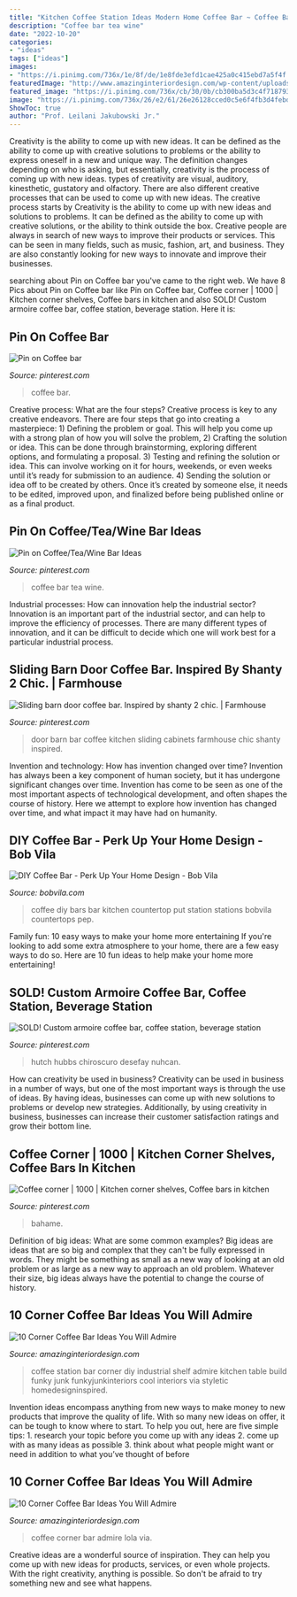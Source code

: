 ```yaml
---
title: "Kitchen Coffee Station Ideas Modern Home Coffee Bar ~ Coffee Bar Tea Wine"
description: "Coffee bar tea wine"
date: "2022-10-20"
categories:
- "ideas"
tags: ["ideas"]
images:
- "https://i.pinimg.com/736x/1e/8f/de/1e8fde3efd1cae425a0c415ebd7a5f4f.jpg"
featuredImage: "http://www.amazinginteriordesign.com/wp-content/uploads/2017/02/10-cool-corner-coffee-bar-ideas-you-will-admire-7.jpg"
featured_image: "https://i.pinimg.com/736x/cb/30/0b/cb300ba5d3c4f718793584deeec7d6bc.jpg"
image: "https://i.pinimg.com/736x/26/e2/61/26e26128cced0c5e6f4fb3d4febdda43.jpg"
ShowToc: true
author: "Prof. Leilani Jakubowski Jr."
---
```



Creativity is the ability to come up with new ideas. It can be defined as the ability to come up with creative solutions to problems or the ability to express oneself in a new and unique way. The definition changes depending on who is asking, but essentially, creativity is the process of coming up with new ideas. types of creativity are visual, auditory, kinesthetic, gustatory and olfactory. There are also different creative processes that can be used to come up with new ideas. The creative process starts by
Creativity is the ability to come up with new ideas and solutions to problems. It can be defined as the ability to come up with creative solutions, or the ability to think outside the box. Creative people are always in search of new ways to improve their products or services. This can be seen in many fields, such as music, fashion, art, and business. They are also constantly looking for new ways to innovate and improve their businesses.

	

		
searching about Pin on Coffee bar you've came to the right web. We have 8 Pics about Pin on Coffee bar like Pin on Coffee bar, Coffee corner | 1000 | Kitchen corner shelves, Coffee bars in kitchen and also SOLD! Custom armoire coffee bar, coffee station, beverage station. Here it is:
		
    
## Pin On Coffee Bar

<img loading=lazy src="https://i.pinimg.com/736x/26/e2/61/26e26128cced0c5e6f4fb3d4febdda43.jpg" onerror="this.onerror=null;this.src='https://tse4.mm.bing.net/th?id=OIP.UC32mDbVvIeYrA2lnPZKuAHaNJ&amp;pid=15.1';" alt="Pin on Coffee bar">

_Source: pinterest.com_

>coffee bar. 

	

Creative process: What are the four steps?
Creative process is key to any creative endeavors. There are four steps that go into creating a masterpiece: 1) Defining the problem or goal. This will help you come up with a strong plan of how you will solve the problem, 2) Crafting the solution or idea. This can be done through brainstorming, exploring different options, and formulating a proposal. 3) Testing and refining the solution or idea. This can involve working on it for hours, weekends, or even weeks until it’s ready for submission to an audience. 4) Sending the solution or idea off to be created by others. Once it’s created by someone else, it needs to be edited, improved upon, and finalized before being published online or as a final product.

    
## Pin On Coffee/Tea/Wine Bar Ideas

<img loading=lazy src="https://i.pinimg.com/736x/cb/30/0b/cb300ba5d3c4f718793584deeec7d6bc.jpg" onerror="this.onerror=null;this.src='https://tse1.mm.bing.net/th?id=OIP.2Lz8-bwXQsephh_JfysuygHaNK&amp;pid=15.1';" alt="Pin on Coffee/Tea/Wine Bar Ideas">

_Source: pinterest.com_

>coffee bar tea wine. 

	

Industrial processes: How can innovation help the industrial sector?
Innovation is an important part of the industrial sector, and can help to improve the efficiency of processes. There are many different types of innovation, and it can be difficult to decide which one will work best for a particular industrial process.

    
## Sliding Barn Door Coffee Bar. Inspired By Shanty 2 Chic. | Farmhouse

<img loading=lazy src="https://i.pinimg.com/736x/1e/8f/de/1e8fde3efd1cae425a0c415ebd7a5f4f.jpg" onerror="this.onerror=null;this.src='https://tse1.mm.bing.net/th?id=OIP.o-iodGdWTwb21dIL2oZcPQHaJ3&amp;pid=15.1';" alt="Sliding barn door coffee bar. Inspired by shanty 2 chic. | Farmhouse">

_Source: pinterest.com_

>door barn bar coffee kitchen sliding cabinets farmhouse chic shanty inspired. 

	

Invention and technology: How has invention changed over time?
Invention has always been a key component of human society, but it has undergone significant changes over time. Invention has come to be seen as one of the most important aspects of technological development, and often shapes the course of history. Here we attempt to explore how invention has changed over time, and what impact it may have had on humanity.

    
## DIY Coffee Bar - Perk Up Your Home Design - Bob Vila

<img loading=lazy src="https://empire-s3-production.bobvila.com/slides/16378/original/diy-coffee-bar-countertop.jpg?1547057171" onerror="this.onerror=null;this.src='https://tse3.mm.bing.net/th?id=OIP.ZbWO79GWlAikEgii3aVsTQHaJ4&amp;pid=15.1';" alt="DIY Coffee Bar - Perk Up Your Home Design - Bob Vila">

_Source: bobvila.com_

>coffee diy bars bar kitchen countertop put station stations bobvila countertops pep. 

	

Family fun: 10 easy ways to make your home more entertaining
If you're looking to add some extra atmosphere to your home, there are a few easy ways to do so. Here are 10 fun ideas to help make your home more entertaining!

    
## SOLD! Custom Armoire Coffee Bar, Coffee Station, Beverage Station

<img loading=lazy src="https://i.pinimg.com/736x/83/ae/3d/83ae3d6cbe5796df985aa498e4a9cc54.jpg" onerror="this.onerror=null;this.src='https://tse4.mm.bing.net/th?id=OIP.Bfp_CJkg27SPlytDqPMwYAHaJ3&amp;pid=15.1';" alt="SOLD! Custom armoire coffee bar, coffee station, beverage station">

_Source: pinterest.com_

>hutch hubbs chiroscuro desefay nuhcan. 

	

How can creativity be used in business?
Creativity can be used in business in a number of ways, but one of the most important ways is through the use of ideas. By having ideas, businesses can come up with new solutions to problems or develop new strategies. Additionally, by using creativity in business, businesses can increase their customer satisfaction ratings and grow their bottom line.

    
## Coffee Corner | 1000 | Kitchen Corner Shelves, Coffee Bars In Kitchen

<img loading=lazy src="https://i.pinimg.com/736x/7f/a3/3e/7fa33e3d9a5cf4226b13c4e6752af373.jpg" onerror="this.onerror=null;this.src='https://tse2.mm.bing.net/th?id=OIP.UyOAJsZYrF7rCssZ-tkVBgHaNH&amp;pid=15.1';" alt="Coffee corner | 1000 | Kitchen corner shelves, Coffee bars in kitchen">

_Source: pinterest.com_

>bahame. 

	

Definition of big ideas: What are some common examples?
Big ideas are ideas that are so big and complex that they can't be fully expressed in words. They might be something as small as a new way of looking at an old problem or as large as a new way to approach an old problem. Whatever their size, big ideas always have the potential to change the course of history.

    
## 10 Corner Coffee Bar Ideas You Will Admire

<img loading=lazy src="http://www.amazinginteriordesign.com/wp-content/uploads/2017/02/10-cool-corner-coffee-bar-ideas-you-will-admire-7.jpg" onerror="this.onerror=null;this.src='https://tse4.mm.bing.net/th?id=OIP.dcTERJow7vwWg_Bnenw_SAHaLD&amp;pid=15.1';" alt="10 Corner Coffee Bar Ideas You Will Admire">

_Source: amazinginteriordesign.com_

>coffee station bar corner diy industrial shelf admire kitchen table build funky junk funkyjunkinteriors cool interiors via styletic homedesigninspired. 

	

Invention ideas encompass anything from new ways to make money to new products that improve the quality of life. With so many new ideas on offer, it can be tough to know where to start. To help you out, here are five simple tips: 1. research your topic before you come up with any ideas 2. come up with as many ideas as possible 3. think about what people might want or need in addition to what you’ve thought of before 
    
## 10 Corner Coffee Bar Ideas You Will Admire

<img loading=lazy src="http://www.amazinginteriordesign.com/wp-content/uploads/2017/02/10-cool-corner-coffee-bar-ideas-you-will-admire-8.jpg" onerror="this.onerror=null;this.src='https://tse2.mm.bing.net/th?id=OIP.XNHBzi4dA53Suf9vRnH-JgHaLJ&amp;pid=15.1';" alt="10 Corner Coffee Bar Ideas You Will Admire">

_Source: amazinginteriordesign.com_

>coffee corner bar admire lola via. 

	

Creative ideas are a wonderful source of inspiration. They can help you come up with new ideas for products, services, or even whole projects. With the right creativity, anything is possible. So don't be afraid to try something new and see what happens.

